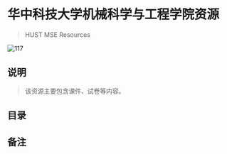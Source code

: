 # 华中科技大学机械科学与工程学院资源
>HUST MSE Resources

![117](./pics/HALO_1.jpg)

## 说明
>该资源主要包含课件、试卷等内容。

## 目录

## 备注
